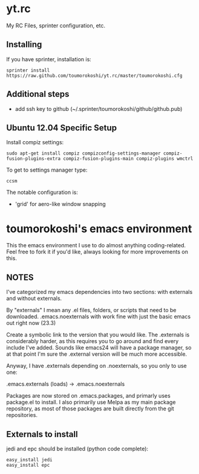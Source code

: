 yt.rc
=====

My RC Files, sprinter configuration, etc.

Installing
----------

If you have sprinter, installation is:

    sprinter install https://raw.github.com/toumorokoshi/yt.rc/master/toumorokoshi.cfg

Additional steps
----------------
* add ssh key to github (~/.sprinter/toumorokoshi/github/github.pub)

Ubuntu 12.04 Specific Setup
---------------------------

Install compiz settings:

    sudo apt-get install compiz compizconfig-settings-manager compiz-fusion-plugins-extra compiz-fusion-plugins-main compiz-plugins wmctrl

To get to settings manager type:

    ccsm

The notable configuration is:

* 'grid' for aero-like window snapping

toumorokoshi's emacs environment 
================================
This the emacs environment I use to do almost anything coding-related. Feel free to fork it if you'd like,
always looking for more improvements on this.

NOTES
-----

I've categorized my emacs dependencies into two sections: with externals and without externals.

By "externals" I mean any .el files, folders, or scripts that need to be downloaded. .emacs.noexternals with 
work fine with just the basic emacs out right now (23.3)

Create a symbolic link to the version that you would like. The .externals is considerably harder,
as this requires you to go around and find every include I've added. Sounds like emacs24 will have a 
package manager, so at that point I'm sure the .external version will be much more accessible.

Anyway, I have .externals depending on .noexternals, so you only to use one:

.emacs.externals (loads) -> .emacs.noexternals

Packages are now stored on .emacs.packages, and primarly uses package.el to install. I also primarily use Melpa as my main package repository, as most of those packages are built directly from the git repositories.

Externals to install
--------------------

jedi and epc should be installed (python code complete):

    easy_install jedi
    easy_install epc
